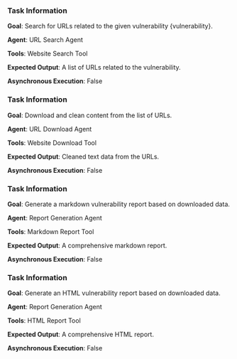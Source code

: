 
### Task Information

**Goal**: Search for URLs related to the given vulnerability {vulnerability}.

**Agent**: URL Search Agent

**Tools**: Website Search Tool

**Expected Output**: A list of URLs related to the vulnerability.

**Asynchronous Execution**: False

### Task Information

**Goal**: Download and clean content from the list of URLs.

**Agent**: URL Download Agent

**Tools**: Website Download Tool

**Expected Output**: Cleaned text data from the URLs.

**Asynchronous Execution**: False

### Task Information

**Goal**: Generate a markdown vulnerability report based on downloaded data.

**Agent**: Report Generation Agent

**Tools**: Markdown Report Tool

**Expected Output**: A comprehensive markdown report.

**Asynchronous Execution**: False

### Task Information

**Goal**: Generate an HTML vulnerability report based on downloaded data.

**Agent**: Report Generation Agent

**Tools**: HTML Report Tool

**Expected Output**: A comprehensive HTML report.

**Asynchronous Execution**: False
    